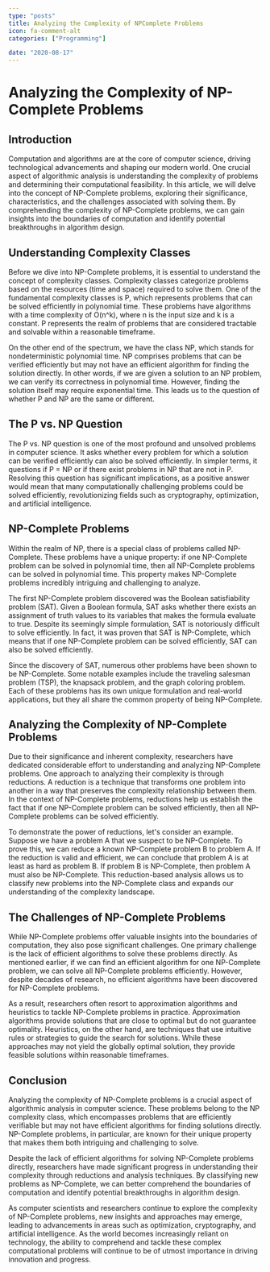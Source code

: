 ```yaml
---
type: "posts"
title: Analyzing the Complexity of NPComplete Problems
icon: fa-comment-alt
categories: ["Programming"]

date: "2020-08-17"
---
```




# Analyzing the Complexity of NP-Complete Problems

## Introduction

Computation and algorithms are at the core of computer science, driving technological advancements and shaping our modern world. One crucial aspect of algorithmic analysis is understanding the complexity of problems and determining their computational feasibility. In this article, we will delve into the concept of NP-Complete problems, exploring their significance, characteristics, and the challenges associated with solving them. By comprehending the complexity of NP-Complete problems, we can gain insights into the boundaries of computation and identify potential breakthroughs in algorithm design.

## Understanding Complexity Classes

Before we dive into NP-Complete problems, it is essential to understand the concept of complexity classes. Complexity classes categorize problems based on the resources (time and space) required to solve them. One of the fundamental complexity classes is P, which represents problems that can be solved efficiently in polynomial time. These problems have algorithms with a time complexity of O(n^k), where n is the input size and k is a constant. P represents the realm of problems that are considered tractable and solvable within a reasonable timeframe.

On the other end of the spectrum, we have the class NP, which stands for nondeterministic polynomial time. NP comprises problems that can be verified efficiently but may not have an efficient algorithm for finding the solution directly. In other words, if we are given a solution to an NP problem, we can verify its correctness in polynomial time. However, finding the solution itself may require exponential time. This leads us to the question of whether P and NP are the same or different.

## The P vs. NP Question

The P vs. NP question is one of the most profound and unsolved problems in computer science. It asks whether every problem for which a solution can be verified efficiently can also be solved efficiently. In simpler terms, it questions if P = NP or if there exist problems in NP that are not in P. Resolving this question has significant implications, as a positive answer would mean that many computationally challenging problems could be solved efficiently, revolutionizing fields such as cryptography, optimization, and artificial intelligence.

## NP-Complete Problems

Within the realm of NP, there is a special class of problems called NP-Complete. These problems have a unique property: if one NP-Complete problem can be solved in polynomial time, then all NP-Complete problems can be solved in polynomial time. This property makes NP-Complete problems incredibly intriguing and challenging to analyze.

The first NP-Complete problem discovered was the Boolean satisfiability problem (SAT). Given a Boolean formula, SAT asks whether there exists an assignment of truth values to its variables that makes the formula evaluate to true. Despite its seemingly simple formulation, SAT is notoriously difficult to solve efficiently. In fact, it was proven that SAT is NP-Complete, which means that if one NP-Complete problem can be solved efficiently, SAT can also be solved efficiently.

Since the discovery of SAT, numerous other problems have been shown to be NP-Complete. Some notable examples include the traveling salesman problem (TSP), the knapsack problem, and the graph coloring problem. Each of these problems has its own unique formulation and real-world applications, but they all share the common property of being NP-Complete.

## Analyzing the Complexity of NP-Complete Problems

Due to their significance and inherent complexity, researchers have dedicated considerable effort to understanding and analyzing NP-Complete problems. One approach to analyzing their complexity is through reductions. A reduction is a technique that transforms one problem into another in a way that preserves the complexity relationship between them. In the context of NP-Complete problems, reductions help us establish the fact that if one NP-Complete problem can be solved efficiently, then all NP-Complete problems can be solved efficiently.

To demonstrate the power of reductions, let's consider an example. Suppose we have a problem A that we suspect to be NP-Complete. To prove this, we can reduce a known NP-Complete problem B to problem A. If the reduction is valid and efficient, we can conclude that problem A is at least as hard as problem B. If problem B is NP-Complete, then problem A must also be NP-Complete. This reduction-based analysis allows us to classify new problems into the NP-Complete class and expands our understanding of the complexity landscape.

## The Challenges of NP-Complete Problems

While NP-Complete problems offer valuable insights into the boundaries of computation, they also pose significant challenges. One primary challenge is the lack of efficient algorithms to solve these problems directly. As mentioned earlier, if we can find an efficient algorithm for one NP-Complete problem, we can solve all NP-Complete problems efficiently. However, despite decades of research, no efficient algorithms have been discovered for NP-Complete problems.

As a result, researchers often resort to approximation algorithms and heuristics to tackle NP-Complete problems in practice. Approximation algorithms provide solutions that are close to optimal but do not guarantee optimality. Heuristics, on the other hand, are techniques that use intuitive rules or strategies to guide the search for solutions. While these approaches may not yield the globally optimal solution, they provide feasible solutions within reasonable timeframes.

## Conclusion

Analyzing the complexity of NP-Complete problems is a crucial aspect of algorithmic analysis in computer science. These problems belong to the NP complexity class, which encompasses problems that are efficiently verifiable but may not have efficient algorithms for finding solutions directly. NP-Complete problems, in particular, are known for their unique property that makes them both intriguing and challenging to solve.

Despite the lack of efficient algorithms for solving NP-Complete problems directly, researchers have made significant progress in understanding their complexity through reductions and analysis techniques. By classifying new problems as NP-Complete, we can better comprehend the boundaries of computation and identify potential breakthroughs in algorithm design.

As computer scientists and researchers continue to explore the complexity of NP-Complete problems, new insights and approaches may emerge, leading to advancements in areas such as optimization, cryptography, and artificial intelligence. As the world becomes increasingly reliant on technology, the ability to comprehend and tackle these complex computational problems will continue to be of utmost importance in driving innovation and progress.